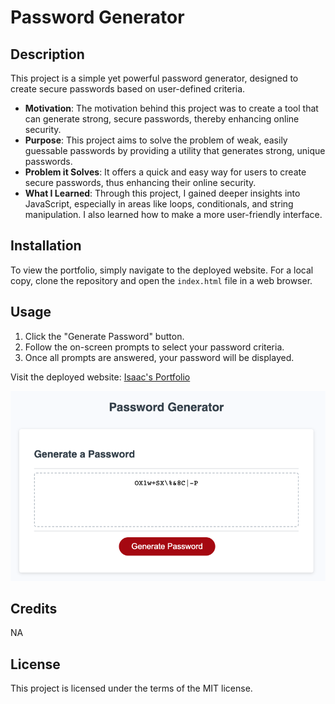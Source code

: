 # Password Generator

## Description

This project is a simple yet powerful password generator, designed to create secure passwords based on user-defined criteria.

- **Motivation**: The motivation behind this project was to create a tool that can generate strong, secure passwords, thereby enhancing online security.
- **Purpose**: This project aims to solve the problem of weak, easily guessable passwords by providing a utility that generates strong, unique passwords.
- **Problem it Solves**: It offers a quick and easy way for users to create secure passwords, thus enhancing their online security.
- **What I Learned**: Through this project, I gained deeper insights into JavaScript, especially in areas like loops, conditionals, and string manipulation. I also learned how to make a more user-friendly interface.


## Installation

To view the portfolio, simply navigate to the deployed website. For a local copy, clone the repository and open the `index.html` file in a web browser.

## Usage

1. Click the "Generate Password" button.
2. Follow the on-screen prompts to select your password criteria.
3. Once all prompts are answered, your password will be displayed.

Visit the deployed website: [Isaac's Portfolio](https://isaacmasterman.github.io/M03C-PasswordGenerator/)

![Password Generator Screenshot](./Assets/screenshot/PasswordGenerator-screenshot-01.png)

## Credits

NA

## License

This project is licensed under the terms of the MIT license.
